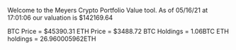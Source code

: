 Welcome to the Meyers Crypto Portfolio Value tool. 
As of 05/16/21 at 17:01:06 our valuation is $142169.64 

BTC Price = $45390.31
 ETH Price = $3488.72
BTC Holdings = 1.06BTC
 ETH holdings = 26.960005962ETH 
